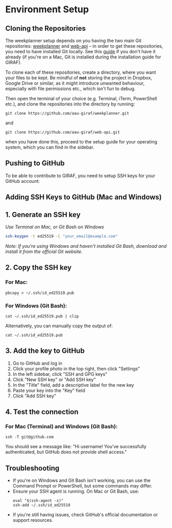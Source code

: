 # Environment Setup

## Cloning the Repositories

The weekplanner setup depends on you having the two main Git repositories: [weekplanner](https://github.com/aau-giraf/weekplanner) and [web-api](https://github.com/aau-giraf/web-api) – in order to get these repositories, you need to have installed Git locally. See this [guide](https://git-scm.com/book/en/v2/Getting-Started-Installing-Git) if you don't have it already (if you're on a Mac, Git is installed during the installation guide for GIRAF).

To clone each of these repositories, create a directory, where you want your files to be kept. Be mindful of **not** storing the project in Dropbox, Google Drive or similar, as it might introduce unwanted behaviour, especially with file permissions etc., which isn't fun to debug.

Then open the terminal of your choice (e.g. Terminal, iTerm, PowerShell etc.), and clone the repositories into the directory by running:

`git clone https://github.com/aau-giraf/weekplanner.git`

and

`git clone https://github.com/aau-giraf/web-api.git`

when you have done this, proceed to the setup guide for your operating system, which you can find in the sidebar.

## Pushing to GitHub

To be able to contribute to GIRAF, you need to setup SSH keys for your GitHub account:

## Adding SSH Keys to GitHub (Mac and Windows)

## 1. Generate an SSH key

_Use Terminal on Mac, or Git Bash on Windows_

```bash
ssh-keygen -t ed25519 -C "your_email@example.com"
```

_Note: If you're using Windows and haven't installed Git Bash, download and install it from the official Git website._

## 2. Copy the SSH key

### For Mac:

```
pbcopy < ~/.ssh/id_ed25519.pub
```

### For Windows (Git Bash):

```
cat ~/.ssh/id_ed25519.pub | clip
```

Alternatively, you can manually copy the output of:

```
cat ~/.ssh/id_ed25519.pub
```

## 3. Add the key to GitHub

1. Go to GitHub and log in
2. Click your profile photo in the top right, then click "Settings"
3. In the left sidebar, click "SSH and GPG keys"
4. Click "New SSH key" or "Add SSH key"
5. In the "Title" field, add a descriptive label for the new key
6. Paste your key into the "Key" field
7. Click "Add SSH key"

## 4. Test the connection

### For Mac (Terminal) and Windows (Git Bash):

```
ssh -T git@github.com
```

You should see a message like: "Hi username! You've successfully authenticated, but GitHub does not provide shell access."

## Troubleshooting

- If you're on Windows and Git Bash isn't working, you can use the Command Prompt or PowerShell, but some commands may differ.
- Ensure your SSH agent is running. On Mac or Git Bash, use:
  ```
  eval "$(ssh-agent -s)"
  ssh-add ~/.ssh/id_ed25519
  ```
- If you're still having issues, check GitHub's official documentation or support resources.
